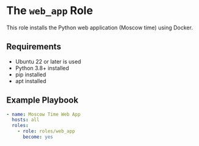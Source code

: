 # The `web_app` Role

This role installs the Python web application (Moscow time) using Docker.

## Requirements

- Ubuntu 22 or later is used
- Python 3.8+ installed
- pip installed
- apt installed

## Example Playbook

```yaml
- name: Moscow Time Web App
  hosts: all
  roles:
    - role: roles/web_app
      become: yes
```
